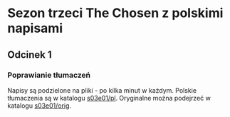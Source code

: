# Sezon trzeci The Chosen z polskimi napisami

## Odcinek 1

### Poprawianie tłumaczeń

Napisy są podzielone na pliki - po kilka minut w każdym. 
Polskie tłumaczenia są w katalogu [s03e01/pl](https://github.com/joannakotula/the-chosen/tree/master/s03e01/pl).
Oryginalne można podejrzeć w katalogu [s03e01/orig](https://github.com/joannakotula/the-chosen/tree/master/s03e01/orig).
